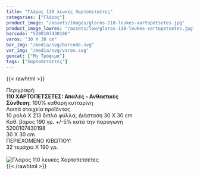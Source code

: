 ```yaml
---
title: "Γλάρος 110 λευκές Χαρτοπετσέτες"
categories: ["Γλάρος"]
product_image: "/assets/images/glaros-110-leukes-xartopetsetes.jpg"
product_image_lowres: "/assets/low/glaros-110-leukes-xartopetsetes.jpg"
barcode: "5200107430198"
varos: "30 Χ 30 cm"
bar_img: "/media/svg/barcode.svg"
var_img: "/media/svg/varos.svg"
gencat: ["Μη Τρόφιμα"]
tags: ["Χαρτοπετσέτες"]
---
```

{{< rawhtml >}}

<div class="sload198"><div class="product"><div id="sistatika">Περιγραφή:</div><div class="alltext"><b>110 ΧΑΡΤΟΠΕΤΣΕΤΕΣ: Απαλές - Ανθεκτικές</b><br><b>Σύνθεση:</b> 100% καθαρή κυτταρίνη<br></div><div id="loipa">Λοιπά στοιχεία προϊόντος</div><div class="alltext">10 ρολά Χ 213 διπλά φύλλα, Διάσταση 30 Χ 30 cm<br>Καθ. βάρος 190 γρ. +/-5% κατά την παραγωγή<br></div><div id="barcode"><div id="barimage1"></div><span id="bartext">5200107430198</span></div><div id="varos"><div id="dimimg"></div><span id="varostext">30 Χ 30 cm</span></div><div id="kivotio">ΠΕΡΙΕΧΟΜΕΝΟ ΚΙΒΩΤΙΟΥ:<br>32 τεμάχια Χ 190 γρ.</div><br><div class="pimg"><img alt="Γλάρος 110 λευκές Χαρτοπετσέτες" title="Γλάρος 110 λευκές Χαρτοπετσέτες" src="/assets/images/glaros-110-leukes-xartopetsetes.jpg"></div></div></div>
{{< /rawhtml >}}


